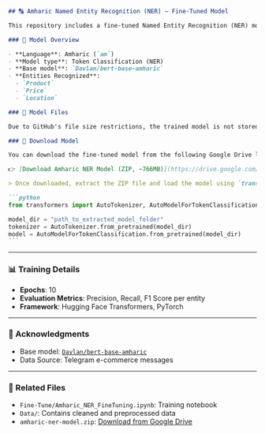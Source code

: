 ````markdown
## 🔠 Amharic Named Entity Recognition (NER) – Fine-Tuned Model

This repository includes a fine-tuned Named Entity Recognition (NER) model for the Amharic language. The model was trained on labeled Telegram e-commerce data using the Hugging Face `transformers` library.

### 🧠 Model Overview

- **Language**: Amharic (`am`)
- **Model type**: Token Classification (NER)
- **Base model**: `Davlan/bert-base-amharic`
- **Entities Recognized**:
  - `Product`
  - `Price`
  - `Location`

### 📁 Model Files

Due to GitHub's file size restrictions, the trained model is not stored directly in this repository.

### 🔗 Download Model

You can download the fine-tuned model from the following Google Drive link:

👉 [Download Amharic NER Model (ZIP, ~766MB)](https://drive.google.com/your-shared-link-here)

> Once downloaded, extract the ZIP file and load the model using `transformers`:

```python
from transformers import AutoTokenizer, AutoModelForTokenClassification

model_dir = "path_to_extracted_model_folder"
tokenizer = AutoTokenizer.from_pretrained(model_dir)
model = AutoModelForTokenClassification.from_pretrained(model_dir)
```
````

---

### 📊 Training Details

- **Epochs**: 10
- **Evaluation Metrics**: Precision, Recall, F1 Score per entity
- **Framework**: Hugging Face Transformers, PyTorch

---

### 📌 Acknowledgments

- Base model: [`Davlan/bert-base-amharic`](https://huggingface.co/Davlan/bert-base-amharic)
- Data Source: Telegram e-commerce messages

---

### 📂 Related Files

- `Fine-Tune/Amharic_NER_FineTuning.ipynb`: Training notebook
- `Data/`: Contains cleaned and preprocessed data
- `amharic-ner-model.zip`: [Download from Google Drive](https://drive.google.com/your-shared-link-here)

```

```
